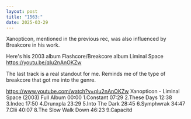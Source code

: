 ```yaml
---
layout: post
title: "1563:"
date: 2025-03-29
---
```


Xanopticon, mentioned in the previous rec, was also influenced by Breakcore in his work.

Here's his 2003 album Flashcore/Breakcore album Liminal Space 
https://youtu.be/qIu2nAnOKZw

The last track is a real standout for me. Reminds me of the type of breakcore that got me into the genre.

https://www.youtube.com/watch?v=qIu2nAnOKZw
Xanopticon - Liminal Space (2003) Full Album
00:00 1.Constant
07:29 2.These Days
12:38 3.Indec
17:50 4.Drunxpla
23:29 5.Into The Dark
28:45 6.Symphwrak
34:47 7.Clii
40:07 8.The Slow Walk Down
46:23 9.Capacitd
